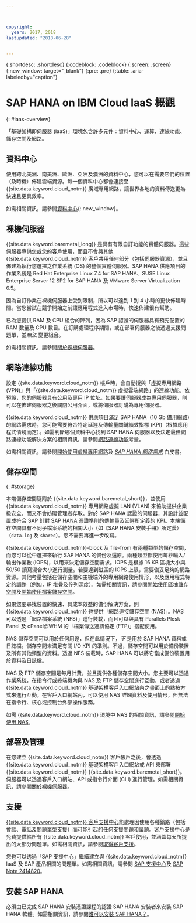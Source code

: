 ```yaml
---



copyright:
  years: 2017, 2018
lastupdated: "2018-06-28"


---
```


{:shortdesc: .shortdesc}
{:codeblock: .codeblock}
{:screen: .screen}
{:new_window: target="_blank"}
{:pre: .pre}
{:table: .aria-labeledby="caption"}

# SAP HANA on IBM Cloud IaaS 概觀
{: #iaas-overview}

「基礎架構即伺服器 (IaaS)」環境包含許多元件：資料中心、運算、連線功能、儲存空間及網路。 

## 資料中心

使用跨北美洲、南美洲、歐洲、亞洲及澳洲的資料中心，您可以在需要它們的位置（及時機）佈建雲端資源。每一個資料中心都會連接至 {{site.data.keyword.cloud_notm}} 廣域專用網路，讓世界各地的資料傳送更為快速且更具效率。

如需相關資訊，請參閱[資料中心](https://www.ibm.com/cloud-computing/bluemix/data-centers){: new_window}。

## 裸機伺服器

{{site.data.keyword.baremetal_long}} 是具有有限自訂功能的實體伺服器。這些伺服器專供您或您的客戶使用，而且不會與其他 {{site.data.keyword.cloud_notm}} 客戶共用任何部分（包括伺服器資源），並且佈建為執行您選擇之作業系統 (OS) 的整個實體伺服器。SAP HANA 供應項目的作業系統是 Red Hat Enterprise Linux 7.4 for SAP HANA、SUSE Linux Enterprise Server 12 SP2 for SAP HANA 及 VMware Server Virtualization 6.5。

因為自訂作業在裸機伺服器上受到限制，所以可以達到 1 到 4 小時的更快佈建時間。當您嘗試在競爭開始之前讓應用程式進入市場時，快速佈建很有幫助。

已為您提供 RAM 及 CPU 組合的陣列，因為 SAP 認證的伺服器具有預先配置的 RAM 數量及 CPU 數目。在訂購處理程序期間，或在部署伺服器之後透過支援問題單，並*無法* 變更組合。

如需相關資訊，請參閱[關於裸機伺服器](https://console.bluemix.net/docs/bare-metal/about.html#about-bare-metal-servers)。 

## 網路連線功能

設定 {{site.data.keyword.cloud_notm}} 帳戶時，會自動授與「虛擬專用網路 (VPN)」與「{{site.data.keyword.cloud_notm}} 虛擬雲端網路」的連線功能。依預設，您的伺服器具有公用及專用 IP 位址。如果要讓伺服器成為專用伺服器，則可以在佈建伺服器之後關閉公用介面，或將伺服器訂購為專用伺服器。 

{{site.data.keyword.cloud_notm}} 供應項目滿足 SAP HANA（10 Gb 備用網路）的網路需求時，您可能需要符合特定延遲及傳輸量關鍵績效指標 (KPI)（根據應用程式情境而定）。如需判斷哪個資料中心找到 SAP HANA 伺服器以及決定最佳網路連線功能解決方案的相關資訊，請參閱[網路連線功能](/docs/infrastructure/sap-hana/hana-considerations.html#network_connectivity)考量。

如需相關資訊，請參閱[開始使用虛擬專用網路](https://console.bluemix.net/docs/infrastructure/iaas-vpn/getting-started.html#getting-started-with-virtual-private-networking-vpn-)及 [*SAP HANA 網路需求*](https://www.sap.com/documents/2016/08/1cd2c2fb-807c-0010-82c7-eda71af511fa.html) 白皮書。

## 儲存空間
{: #storage}

本端儲存空間隨附於 {{site.data.keyword.baremetal_short}}，並使用 {{site.data.keyword.cloud_notm}} 專用網路虛擬 LAN (VLAN) 來協助提供企業級安全，而又不會妨礙管理者存取。對於 SAP HANA 認證的伺服器，其設計並配置成符合 SAP 針對 SAP HANA 憑證準則的傳輸量及延遲所定義的 KPI。本端儲存空間具有不同子檔案系統的相關大小（如《SAP HANA 安裝手冊》所定義）（`data.log` 及 `shared`）。您不需要再進一步改寫。

{{site.data.keyword.cloud_notm}}-block 及 file-from 有兩種類型的儲存空間，而您可以從中選擇來執行 SAP HANA 的備份及還原。兩種類型都使用每秒輸入/輸出作業數 (IOPS)，以用來決定儲存空間需求。IOPS 是根據 16 KB 區塊大小與 50/50 讀寫混合大小進行測量。若要達到磁區的 IOPS 上限，需要備妥足夠的網路資源。其他考量包括在儲存空間和主機端外的專用網路使用情形，以及應用程式特定的調整（例如，IP 堆疊及佇列深度）。如需相關資訊，請參閱[開始使用區塊儲存空間](https://console.bluemix.net/docs/infrastructure/BlockStorage/index.html#getting-started-with-block-storage)及[開始使用檔案儲存空間](https://console.bluemix.net/docs/infrastructure/FileStorage/index.html#getting-started-with-file-storage)。

如果您要尋找裝置的快速、具成本效益的備份解決方案，則 {{site.data.keyword.cloud_notm}} 也提供「網路連接儲存空間 (NAS)」。NAS 可以透過「網路檔案系統 (NFS)」進行裝載，而且可以與具有 Parallels Plesk Panel 及 cPanel@WHM 的「檔案傳送通訊協定 (FTP)」搭配使用。

NAS 儲存空間可以用於任何用途，但在此情況下，*不* 是用於 SAP HANA 資料或日誌檔。儲存空間未滿足有關 I/O KPI 的準則。不過，儲存空間可以用於備份裝置及所有其他類型的資料。透過 NFS 裝載時，SAP HANA 可以將它當成備份裝置用於資料及日誌檔。  
  
NAS 及 FTP 儲存空間是每月計費，並且提供各種儲存空間大小。您主要可以透過作業系統，在指令行或終端機內與 NAS 及 FTP 儲存空間進行互動，或者透過 {{site.data.keyword.cloud_notm}} 基礎架構客戶入口網站內之畫面上的點按方式來進行互動。在客戶入口網站內，可以使用 NAS 詳細資料及使用情形，但無法在指令行、核心或控制台外部操作服務。

如需 {{site.data.keyword.cloud_notm}} 環境中 NAS 的相關資訊，請參閱[開始使用 NAS](https://console.bluemix.net/docs/infrastructure/network-attached-storage/index.html#getting-started-with-nas)。

## 部署及管理

在您建立 {{site.data.keyword.cloud_notm}} 客戶帳戶之後，會透過 {{site.data.keyword.cloud_notm}} 基礎架構客戶入口網站或 API 來部署 {{site.data.keyword.cloud_notm}} {{site.data.keyword.baremetal_short}}。伺服器可以透過客戶入口網站、API 或指令行介面 (CLI) 進行管理。如需相關資訊，請參閱[關於裸機伺服器](https://console.bluemix.net/docs/bare-metal/about.html#about-bare-metal-servers)。

## 支援

[{{site.data.keyword.cloud_notm}} 客戶支援中心](https://console.bluemix.net/docs/support/index.html#getting-customer-support)能處理因使用各種銷路（包括會談、電話及問題單型支援）而可能引起的任何支援問題和議題。客戶支援中心是免費提供給所有 {{site.data.keyword.cloud_notm}} 客戶使用，並涵蓋每天所提出的大部分問題單。如需相關資訊，請參閱[取得客戶支援](https://console.bluemix.net./docs/support/index.html#getting-customer-support)。

您也可以透過「SAP 支援中心」繼續建立與 {{site.data.keyword.cloud_notm}} IaaS 及 SAP 產品相關的問題單。如需相關資訊，請參閱 [SAP 支援中心](https://support.sap.com/en/index.html)及 [SAP Note 2414820](https://launchpad.support.sap.com/#/notes/2414820)。

## 安裝 SAP HANA

必須由已完成 SAP HANA 安裝憑證課程的認證 SAP HANA 安裝者來安裝 SAP HANA 軟體。如需相關資訊，請參閱[誰可以安裝 SAP HANA？](http://www.saphanacentral.com/p/who-can-install-sap-hana.html)。
